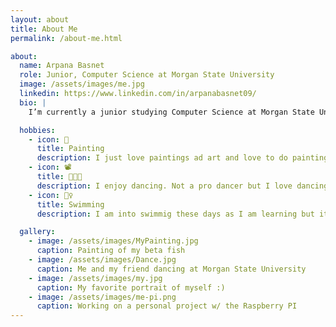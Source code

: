 ```yaml
---
layout: about
title: About Me
permalink: /about-me.html

about:
  name: Arpana Basnet
  role: Junior, Computer Science at Morgan State University
  image: /assets/images/me.jpg
  linkedin: https://www.linkedin.com/in/arpanabasnet09/
  bio: |
    I’m currently a junior studying Computer Science at Morgan State University, Maryland I expect to graduate in 2026.

  hobbies:
    - icon: 🎨
      title: Painting
      description: I just love paintings ad art and love to do painting as a hobby whenever I have free time.
    - icon: 📽
      title: 💃🕺🎉
      description: I enjoy dancing. Not a pro dancer but I love dancing and have been dancing since I was little.
    - icon: 🏊‍♀️
      title: Swimming
      description: I am into swimmig these days as I am learning but it is a fun activing that I am enjoying currently.

  gallery:
    - image: /assets/images/MyPainting.jpg
      caption: Painting of my beta fish
    - image: /assets/images/Dance.jpg
      caption: Me and my friend dancing at Morgan State University
    - image: /assets/images/my.jpg
      caption: My favorite portrait of myself :)
    - image: /assets/images/me-pi.png
      caption: Working on a personal project w/ the Raspberry PI
---
```

